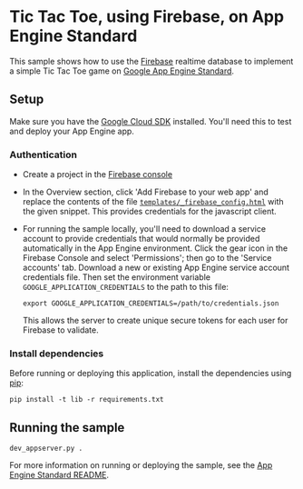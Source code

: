 # Tic Tac Toe, using Firebase, on App Engine Standard

This sample shows how to use the [Firebase](https://firebase.google.com/)
realtime database to implement a simple Tic Tac Toe game on [Google App Engine
Standard](https://cloud.google.com/appengine).

## Setup

Make sure you have the [Google Cloud SDK](https://cloud.google.com/sdk/)
installed. You'll need this to test and deploy your App Engine app.

### Authentication

* Create a project in the [Firebase
  console](https://firebase.google.com/console)
* In the Overview section, click 'Add Firebase to your web app' and replace the
  contents of the file
  [`templates/_firebase_config.html`](templates/_firebase_config.html) with the
  given snippet. This provides credentials for the javascript client.
* For running the sample locally, you'll need to download a service account to
  provide credentials that would normally be provided automatically in the App
  Engine environment. Click the gear icon in the Firebase Console and select
  'Permissions'; then go to the 'Service accounts' tab. Download a new or
  existing App Engine service account credentials file. Then set the environment
  variable `GOOGLE_APPLICATION_CREDENTIALS` to the path to this file:

      export GOOGLE_APPLICATION_CREDENTIALS=/path/to/credentials.json

  This allows the server to create unique secure tokens for each user for
  Firebase to validate.

### Install dependencies

Before running or deploying this application, install the dependencies using
[pip](http://pip.readthedocs.io/en/stable/):

    pip install -t lib -r requirements.txt

## Running the sample

    dev_appserver.py .

For more information on running or deploying the sample, see the [App Engine
Standard README](../../README.md).
